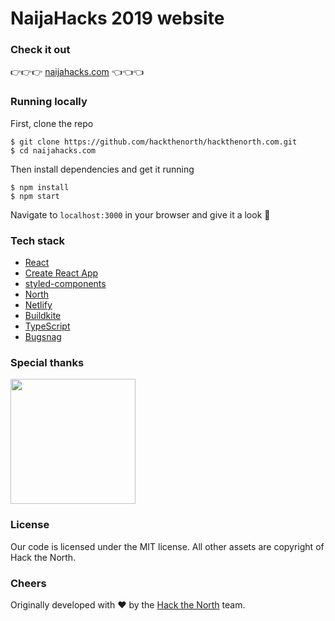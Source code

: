 # NaijaHacks 2019 website

### Check it out

👉👉👉 [naijahacks.com](https://naijahacks.com) 👈👈👈

### Running locally

First, clone the repo

```
$ git clone https://github.com/hackthenorth/hackthenorth.com.git
$ cd naijahacks.com
```

Then install dependencies and get it running

```
$ npm install
$ npm start
```

Navigate to `localhost:3000` in your browser and give it a look 👀

### Tech stack

- [React](https://reactjs.org/)
- [Create React App](https://github.com/facebook/create-react-app)
- [styled-components](https://https://www.styled-components.com/)
- [North](https://www.npmjs.com/package/@hackthenorth/north)
- [Netlify](https://www.netlify.com/)
- [Buildkite](https://buildkite.com)
- [TypeScript](https://www.typescriptlang.org/)
- [Bugsnag](https://www.bugsnag.com)

### Special thanks

[<img src="./docs/bugsnag.svg" width="200px" />](https://www.bugsnag.com)

### License

Our code is licensed under the MIT license. All other assets are copyright of Hack the North.

### Cheers

Originally developed with ❤️ by the [Hack the North](https://github.com/orgs/hackathon/people) team.
